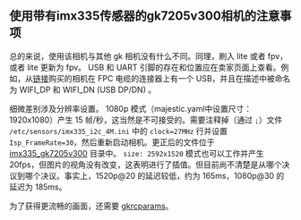 ## 使用带有imx335传感器的gk7205v300相机的注意事项

总的来说，使用该相机与其他 gk 相机没有什么不同。同理，刷入 lite 或者 fpv，或者 lite 更新为 fpv。 USB 和 UART 引脚的存在和位置应在卖家页面上查看。例如，从[链接](https://aliexpress.ru/item/1005005492432144.html)购买的相机在 FPC 电缆的连接器上有一个 USB，并且在描述中被命名为 WIFI_DP 和 WIFI_DN (USB DP/DN) 。

细微差别涉及分辨​​率设置。 1080p 模式（majestic.yaml中设置尺寸：1920x1080）产生 15 帧/秒，这当然是不可接受的。需要注释掉（通过 `;`）文件 `/etc/sensors/imx335_i2c_4M.ini` 中的 `clock=27MHz` 行并设置 `Isp_FrameRate=30`，然后重新启动相机。更正后的文件位于 [imx335_gk7205v300](/imx335_gk7205v300) 目录中。 `size: 2592x1520` 模式也可以工作并产生 20fps，但图片的视角没有改变，这表明进行了插值。但目前尚不清楚是从哪个决议到哪个决议。事实上，1520p@20 的延迟较低，约为 165ms，1080p@30 的延迟为 185ms。

为了获得更流畅的画面，还需要 [gkrcparams](gkrcparams.md)。

